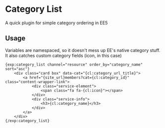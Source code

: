 # Category List
A quick plugin for simple category ordering in EE5

## Usage

Variables are namespaced, so it doesn't mess up EE's native category stuff. It also catches custom category fields (icon, in this case)

```
{exp:category_list channel="resource" order_by="category_name" sort="asc"}
	<div class="card box" data-cat="{cl:category_url_title}">
		<a href="{site_url}members?cat={cl:category_id}" class="content-wrapper-link">
			<div class="service-element">
				<span class="fa fa-{cl:icon}"></span>
			</div>
			<div class="service-info">
				<h3>{cl:category_name}</h3>
			</div>
		</a>
	</div>
{/exp:category_list}
```